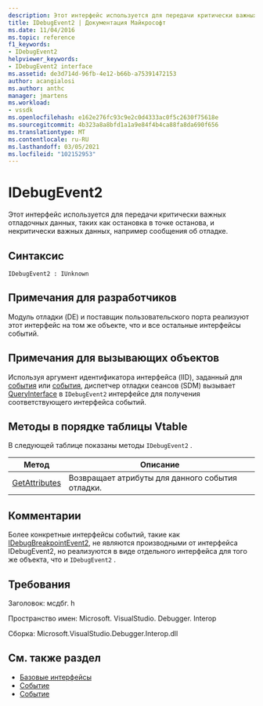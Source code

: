 ```yaml
---
description: Этот интерфейс используется для передачи критически важных отладочных данных, таких как остановка в точке останова, и некритически важных данных, например сообщения об отладке.
title: IDebugEvent2 | Документация Майкрософт
ms.date: 11/04/2016
ms.topic: reference
f1_keywords:
- IDebugEvent2
helpviewer_keywords:
- IDebugEvent2 interface
ms.assetid: de3d714d-96fb-4e12-b66b-a75391472153
author: acangialosi
ms.author: anthc
manager: jmartens
ms.workload:
- vssdk
ms.openlocfilehash: e162e276fc93c9e2c0d4333ac0f5c2630f75618e
ms.sourcegitcommit: 4b323a8a8bfd1a1a9e84f4b4ca88fa8da690f656
ms.translationtype: MT
ms.contentlocale: ru-RU
ms.lasthandoff: 03/05/2021
ms.locfileid: "102152953"
---
```

# <a name="idebugevent2"></a>IDebugEvent2
Этот интерфейс используется для передачи критически важных отладочных данных, таких как остановка в точке останова, и некритически важных данных, например сообщения об отладке.

## <a name="syntax"></a>Синтаксис

```
IDebugEvent2 : IUnknown
```

## <a name="notes-for-implementers"></a>Примечания для разработчиков
 Модуль отладки (DE) и поставщик пользовательского порта реализуют этот интерфейс на том же объекте, что и все остальные интерфейсы событий.

## <a name="notes-for-callers"></a>Примечания для вызывающих объектов
 Используя аргумент идентификатора интерфейса (IID), заданный для [события](../../../extensibility/debugger/reference/idebugeventcallback2-event.md) или [события](../../../extensibility/debugger/reference/idebugportevents2-event.md), диспетчер отладки сеансов (SDM) вызывает [QueryInterface](/cpp/atl/queryinterface) в `IDebugEvent2` интерфейсе для получения соответствующего интерфейса событий.

## <a name="methods-in-vtable-order"></a>Методы в порядке таблицы Vtable
 В следующей таблице показаны методы `IDebugEvent2` .

|Метод|Описание|
|------------|-----------------|
|[GetAttributes](../../../extensibility/debugger/reference/idebugevent2-getattributes.md)|Возвращает атрибуты для данного события отладки.|

## <a name="remarks"></a>Комментарии
 Более конкретные интерфейсы событий, такие как [IDebugBreakpointEvent2](../../../extensibility/debugger/reference/idebugbreakpointevent2.md), не являются производными от интерфейса IDebugEvent2, но реализуются в виде отдельного интерфейса для того же объекта, что и `IDebugEvent2` .

## <a name="requirements"></a>Требования
 Заголовок: мсдбг. h

 Пространство имен: Microsoft. VisualStudio. Debugger. Interop

 Сборка: Microsoft.VisualStudio.Debugger.Interop.dll

## <a name="see-also"></a>См. также раздел
- [Базовые интерфейсы](../../../extensibility/debugger/reference/core-interfaces.md)
- [Событие](../../../extensibility/debugger/reference/idebugportevents2-event.md)
- [Событие](../../../extensibility/debugger/reference/idebugeventcallback2-event.md)

